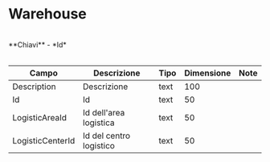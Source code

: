 # Warehouse

<br>
**Chiavi**
- *Id*
<br><br>

| Campo | Descrizione | Tipo | Dimensione | Note |
| --- | --- | --- | --- | --- |
| Description | Descrizione | text | 100 |  |
| Id | Id | text | 50 |  |
| LogisticAreaId | Id dell'area logistica | text | 50 |  |
| LogisticCenterId | Id del centro logistico | text | 50 |  |

